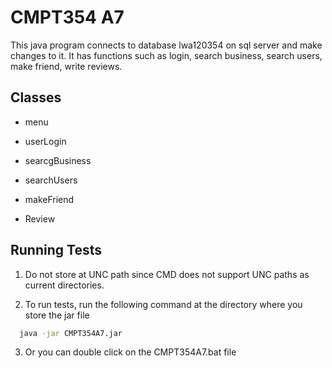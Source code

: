 
# CMPT354 A7

This java program connects to database lwa120354 on sql server and make changes to it. It has functions such as login, search business, search users, make friend, write reviews. 


## Classes

- menu

- userLogin

- searcgBusiness

- searchUsers

- makeFriend

- Review


## Running Tests

1. Do not store at UNC path since CMD does not support UNC paths as current directories.

2. To run tests, run the following command at the directory where you store the jar file

```bash
  java -jar CMPT354A7.jar
```
3. Or you can double click on the CMPT354A7.bat file
